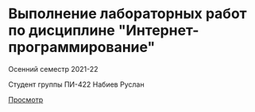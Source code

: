 # Выполнение лабораторных работ по дисциплине "Интернет-программирование"
Осенний семестр 2021-22

Студент группы ПИ-422 Набиев Руслан

[Просмотр](Index.php)
